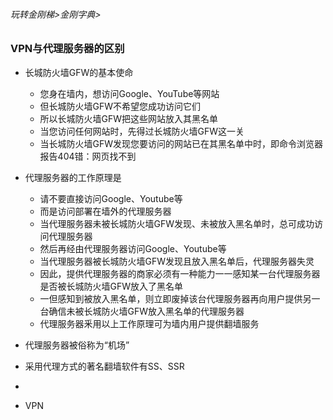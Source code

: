 ###### 玩转金刚梯>金刚字典>
### VPN与代理服务器的区别
- 长城防火墙GFW的基本使命
  - 您身在墙内，想访问Google、YouTube等网站
  - 但长城防火墙GFW不希望您成功访问它们
  - 所以长城防火墙GFW把这些网站放入其黑名单
  - 当您访问任何网站时，先得过长城防火墙GFW这一关
  - 当长城防火墙GFW发现您要访问的网站已在其黑名单中时，即命令浏览器报告404错：网页找不到
- 代理服务器的工作原理是
  - 请不要直接访问Google、Youtube等
  - 而是访问部署在墙外的代理服务器
  - 当代理服务器未被长城防火墙GFW发现、未被放入黑名单时，总可成功访问代理服务器
  - 然后再经由代理服务器访问Google、Youtube等
  - 当代理服务器被长城防火墙GFW发现且放入黑名单后，代理服务器失灵
  - 因此，提供代理服务器的商家必须有一种能力一一感知某一台代理服务器是否被长城防火墙GFW放入了黑名单
  - 一但感知到被放入黑名单，则立即废掉该台代理服务器再向用户提供另一台确信未被长城防火墙GFW放入黑名单的代理服务器
  - 代理服务器釆用以上工作原理可为墙内用户提供翻墙服务
- 代理服务器被俗称为“机场”
- 采用代理方式的著名翻墙软件有SS、SSR
- 

- VPN
